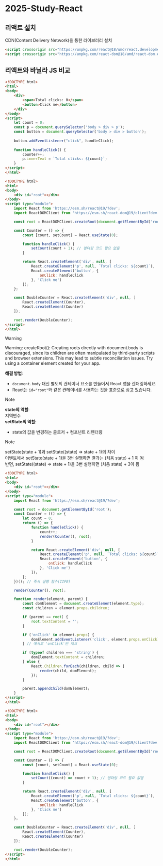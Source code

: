 # 2025-Study-React


## 리액트 설치
CDN(Content Delivery Network)을 통한 라이브러리 설치

```html
<script crossorigin src="https://unpkg.com/react@18/umd/react.development.js"></script>
<script crossorigin src="https://unpkg.com/react-dom@18/umd/react-dom.development.js"></script>
```

## 리액트와 바닐라 JS 비교

```html title:vanilla-js.html
<!DOCTYPE html>
<html>
<body>
    <div>
        <span>Total clicks: 0</span>
        <button>Click me</button>
    </div>
</body>
<script>
    let count = 0;
    const p = document.querySelector('body > div > p');
    const button = document.querySelector('body > div > button');
    
    button.addEventListener("click", handleClick);
    
    function handleClick() {
        counter++;
        p.innerText = `Total clicks: ${count}`;
    }
</script>
</html>
```

```html react.html
<!DOCTYPE html>
<html>
<body>
    <div id="root"></div>
</body>
<script type="module">
    import React from 'https://esm.sh/react@19/?dev';
    import ReactDOMClient from 'https://esm.sh/react-dom@19/client?dev';

    const root = ReactDOMClient.createRoot(document.getElementById('root'));

    const Counter = () => {
        const [count, setCount] = React.useState(0);

        function handleClick() {
            setCount(count + 1); // 렌더링 코드 필요 없음
        }

        return React.createElement('div', null, [
            React.createElement('p', null, `Total clicks: ${count}`),
            React.createElement('button', {
                onClick: handleClick
            }, 'Click me')
        ]);
    };

    const DoubleCounter = React.createElement('div', null, [
        React.createElement(Counter),
        React.createElement(Counter)
    ]);

    root.render(DoubleCounter);
</script>
</html>
```

> [!Warning]
> Warning: createRoot(): Creating roots directly with document.body is discouraged, since its children are often manipulated by third-party scripts and browser extensions. This may lead to subtle reconciliation issues. Try using a container element created for your app.
>    
> **해결 방법**:
> - `document.body` 대신 별도의 컨테이너 요소를 만들어서 React 앱을 렌더링하세요.
> - React는 `id="root"`와 같은 컨테이너를 사용하는 것을 표준으로 삼고 있습니다.



> [!Note]
> **state의 역할**:      
> 지역변수   
> **setState의 역할**:    
> - state의 값을 변경하는 클로저 + 컴포넌트 리렌더링    

> [!Note]
> setState(state + 1)과 setState((state) => state + 1)의 차이     
> 이벤트에서 setState(state + 1)을 3번 실행하면 결과는 (처음 state) + 1 이 됨     
> 반면, setState((state) => state + 1)을 3번 실행하면 (처음 state) + 3이 됨    

```html title:react-without-react-dom.html
<!DOCTYPE html>
<html>
<body>
    <div id="root"></div>
</body>
<script type="module">
    import React from 'https://esm.sh/react@19/?dev';

    const root = document.getElementById('root');
    const Counter = (() => {
        let count = 0;
        return () => {
            function handleClick() {
                count++;
                render(Counter(), root);
            }

            return React.createElement('div', null, [
                React.createElement('p', null, `Total clicks: ${count}`),
                React.createElement('button', {
                    onClick: handleClick
                }, 'Click me')
            ]);
        };
    })(); // 즉시 실행 함수(IIFE)

    render(Counter(), root);

    function render(element, parent) {
        const domElement = document.createElement(element.type);
        const children = element.props.children;

        if (parent == root) {
            root.textContent = '';
        }

        if ('onClick' in element.props) {
            domElement.addEventListener('click', element.props.onClick);
        } // 예시로 'onClick'만 체크

        if (typeof children === 'string') {
            domElement.textContent = children;
        } else {
            React.Children.forEach(children, child => {
                render(child, domElement);
            });
        }

        parent.appendChild(domElement);
    }
</script>
</html>
```



```html title:react-double-counter.html
<!DOCTYPE html>
<html>
<body>
    <div id="root"></div>
</body>
<script type="module">
    import React from 'https://esm.sh/react@19/?dev';
    import ReactDOMClient from 'https://esm.sh/react-dom@19/client?dev';

    const root = ReactDOMClient.createRoot(document.getElementById('root'));

    const Counter = () => {
        const [count, setCount] = React.useState(0);

        function handleClick() {
            setCount((count) => count + 1); // 렌더링 코드 필요 없음
        }

        return React.createElement('div', null, [
            React.createElement('p', null, `Total clicks: ${count}`),
            React.createElement('button', {
                onClick: handleClick
            }, 'Click me')
        ]);
    };

    const DoubleCounter = React.createElement('div', null, [
        React.createElement(Counter),
        React.createElement(Counter)
    ]);

    root.render(DoubleCounter);
</script>
</html>
```
